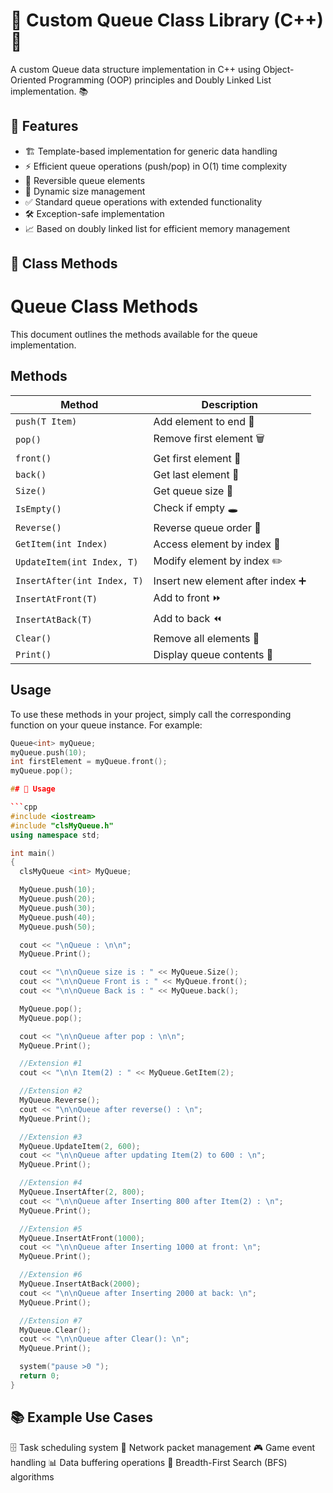 # 🎯 Custom Queue Class Library (C++) 🚀

A custom Queue data structure implementation in C++ using Object-Oriented Programming (OOP) principles and Doubly Linked List implementation. 📚

## 🌟 Features

- 🏗️ Template-based implementation for generic data handling
- ⚡ Efficient queue operations (push/pop) in O(1) time complexity
- 🔄 Reversible queue elements
- 📏 Dynamic size management
- ✅ Standard queue operations with extended functionality
- 🛠️ Exception-safe implementation
- 📈 Based on doubly linked list for efficient memory management

## 🧰 Class Methods

# Queue Class Methods

This document outlines the methods available for the queue implementation.

## Methods

| Method                      | Description                       |
| --------------------------- | --------------------------------- |
| `push(T Item)`              | Add element to end 📌             |
| `pop()`                     | Remove first element 🗑️           |
| `front()`                   | Get first element 🥇              |
| `back()`                    | Get last element 🏁               |
| `Size()`                    | Get queue size 📏                 |
| `IsEmpty()`                 | Check if empty 🕳️                 |
| `Reverse()`                 | Reverse queue order 🔄            |
| `GetItem(int Index)`        | Access element by index 📍        |
| `UpdateItem(int Index, T)`  | Modify element by index ✏️        |
| `InsertAfter(int Index, T)` | Insert new element after index ➕ |
| `InsertAtFront(T)`          | Add to front ⏩                   |
| `InsertAtBack(T)`           | Add to back ⏪                    |
| `Clear()`                   | Remove all elements 🧹            |
| `Print()`                   | Display queue contents 📄         |

## Usage

To use these methods in your project, simply call the corresponding function on your queue instance. For example:

````cpp
Queue<int> myQueue;
myQueue.push(10);
int firstElement = myQueue.front();
myQueue.pop();

## 🚦 Usage

```cpp
#include <iostream>
#include "clsMyQueue.h"
using namespace std;

int main()
{
  clsMyQueue <int> MyQueue;

  MyQueue.push(10);
  MyQueue.push(20);
  MyQueue.push(30);
  MyQueue.push(40);
  MyQueue.push(50);

  cout << "\nQueue : \n\n";
  MyQueue.Print();

  cout << "\n\nQueue size is : " << MyQueue.Size();
  cout << "\n\nQueue Front is : " << MyQueue.front();
  cout << "\n\nQueue Back is : " << MyQueue.back();

  MyQueue.pop();
  MyQueue.pop();

  cout << "\n\nQueue after pop : \n\n";
  MyQueue.Print();

  //Extension #1
  cout << "\n\n Item(2) : " << MyQueue.GetItem(2);

  //Extension #2
  MyQueue.Reverse();
  cout << "\n\nQueue after reverse() : \n";
  MyQueue.Print();

  //Extension #3
  MyQueue.UpdateItem(2, 600);
  cout << "\n\nQueue after updating Item(2) to 600 : \n";
  MyQueue.Print();

  //Extension #4
  MyQueue.InsertAfter(2, 800);
  cout << "\n\nQueue after Inserting 800 after Item(2) : \n";
  MyQueue.Print();

  //Extension #5
  MyQueue.InsertAtFront(1000);
  cout << "\n\nQueue after Inserting 1000 at front: \n";
  MyQueue.Print();

  //Extension #6
  MyQueue.InsertAtBack(2000);
  cout << "\n\nQueue after Inserting 2000 at back: \n";
  MyQueue.Print();

  //Extension #7
  MyQueue.Clear();
  cout << "\n\nQueue after Clear(): \n";
  MyQueue.Print();

  system("pause >0 ");
  return 0;
}

````

## 📚 Example Use Cases

🗄️ Task scheduling system
📶 Network packet management
🎮 Game event handling
📊 Data buffering operations
🔄 Breadth-First Search (BFS) algorithms
